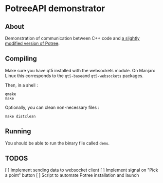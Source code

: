 # PotreeAPI demonstrator

## About
Demonstration of communication between C++ code and [a slightly modified version of Potree](https://github.com/Stakhan/potree).

## Compiling
Make sure you have qt5 installed with the websockets module. On Manjaro Linux this corresponds to the `qt5-base`and `qt5-websockets` packages.

Then, in a shell :
```
qmake
make
```
Optionally, you can clean non-necessary files :
```
make distclean
```
## Running
You should be able to run the binary file called `demo`.

## TODOS
[ ] Implement sending data to websocket client
[ ] Implement signal on "Pick a point" button
[ ] Script to automate Potree installation and launch 
